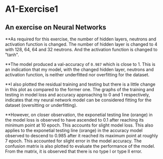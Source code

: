 # A1-Exercise1
## An exercise on Neural Networks

**As required for this exercise, the number of hidden layers, neutrons and activation function is changed. The number of hidden layer is changed to 4 with 128, 64, 64 and 32 neutrons. And the activation function is changed to "tanh".

**The model produced a val-accuracy of `0.987` which is close to 1. This is an indication that my model, with the changed hidden layer, neutrons and activation function, is neither underfitted nor overfitting for the dataset.

**I also plotted the residual training and testing but there is a little change in this plot as compared to the former one. The graphs of the training and testing in model loss and accuracy approaching to 0 and 1 respectively, indicates that my neural network model can be considered fitting for the dataset (oversitting or underfitting).

**However, on closer observation, the exponetial testing line (orange) in the model loss is observed to have ascended to 0.1 after reaching its minimum point at 10 epoch. This accounts for slight model loss. This also applies to the exponetial testing line (orange) in the accuracy model observed to descend to 0.985 after it reached its maximum point at roughly 7 epoch. This accounted for slight error in the model accuracy. The confusion matrix is also plotted to evaluate the performance of the model. From the matrix, it is observed that there is no type I or type II error.
